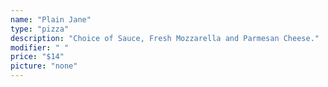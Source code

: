 ```yaml
---
name: "Plain Jane"
type: "pizza"
description: "Choice of Sauce, Fresh Mozzarella and Parmesan Cheese."
modifier: " "
price: "$14"
picture: "none"
---
```

